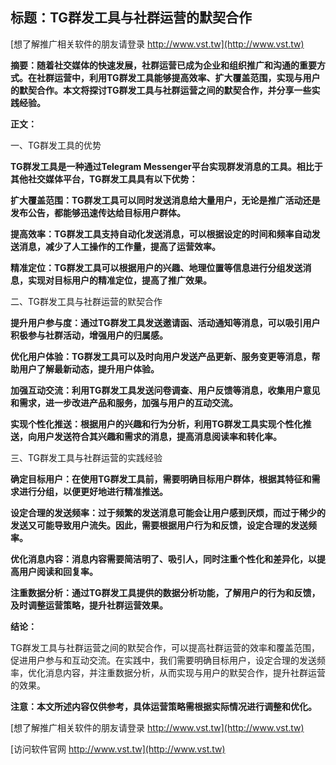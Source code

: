 ## **标题：TG群发工具与社群运营的默契合作**

[想了解推广相关软件的朋友请登录 http://www.vst.tw](http://www.vst.tw)

**摘要：随着社交媒体的快速发展，社群运营已成为企业和组织推广和沟通的重要方式。在社群运营中，利用TG群发工具能够提高效率、扩大覆盖范围，实现与用户的默契合作。本文将探讨TG群发工具与社群运营之间的默契合作，并分享一些实践经验。**

**正文：**

一、TG群发工具的优势

**TG群发工具是一种通过Telegram Messenger平台实现群发消息的工具。相比于其他社交媒体平台，TG群发工具具有以下优势：**

**扩大覆盖范围：TG群发工具可以同时发送消息给大量用户，无论是推广活动还是发布公告，都能够迅速传达给目标用户群体。**

**提高效率：TG群发工具支持自动化发送消息，可以根据设定的时间和频率自动发送消息，减少了人工操作的工作量，提高了运营效率。**

**精准定位：TG群发工具可以根据用户的兴趣、地理位置等信息进行分组发送消息，实现对目标用户的精准定位，提高了推广效果。**

二、TG群发工具与社群运营的默契合作

**提升用户参与度：通过TG群发工具发送邀请函、活动通知等消息，可以吸引用户积极参与社群活动，增强用户的归属感。**

**优化用户体验：TG群发工具可以及时向用户发送产品更新、服务变更等消息，帮助用户了解最新动态，提升用户体验。**

**加强互动交流：利用TG群发工具发送问卷调查、用户反馈等消息，收集用户意见和需求，进一步改进产品和服务，加强与用户的互动交流。**

**实现个性化推送：根据用户的兴趣和行为分析，利用TG群发工具实现个性化推送，向用户发送符合其兴趣和需求的消息，提高消息阅读率和转化率。**

三、TG群发工具与社群运营的实践经验

**确定目标用户：在使用TG群发工具前，需要明确目标用户群体，根据其特征和需求进行分组，以便更好地进行精准推送。**

**设定合理的发送频率：过于频繁的发送消息可能会让用户感到厌烦，而过于稀少的发送又可能导致用户流失。因此，需要根据用户行为和反馈，设定合理的发送频率。**

**优化消息内容：消息内容需要简洁明了、吸引人，同时注重个性化和差异化，以提高用户阅读和回复率。**

**注重数据分析：通过TG群发工具提供的数据分析功能，了解用户的行为和反馈，及时调整运营策略，提升社群运营效果。**

**结论：**

TG群发工具与社群运营之间的默契合作，可以提高社群运营的效率和覆盖范围，促进用户参与和互动交流。在实践中，我们需要明确目标用户，设定合理的发送频率，优化消息内容，并注重数据分析，从而实现与用户的默契合作，提升社群运营的效果。

**注意：本文所述内容仅供参考，具体运营策略需根据实际情况进行调整和优化。**

[想了解推广相关软件的朋友请登录 http://www.vst.tw](http://www.vst.tw)


[访问软件官网 http://www.vst.tw](http://www.vst.tw)
